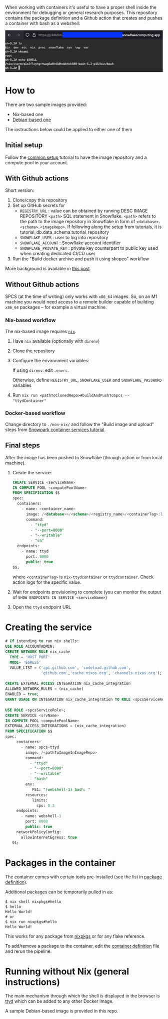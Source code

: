 When working with containers it's useful to have a proper shell inside the
environment for debugging or general research purposes. This repository contains
the package definition and a Github action that creates and pushes a container
with bash as a webshell:

![screenshot of ttyd running in browser](./doc/main_screenshot.png)

# How to

There are two sample images provided:

- Nix-based one
- [Debian-based one](./non-nix/Dockerfile)

The instructions below could be applied to either one of them

## Initial setup

Follow the [common setup](https://docs.snowflake.com/developer-guide/snowpark-container-services/tutorials/common-setup)
tutorial to have the image repository and a compute pool in your account.

## With Github actions

Short version:

1. Clone/copy this repository
2. Set up GitHub secrets for
    - `REGISTRY_URL` : value can be obtained by running DESC IMAGE REPOSITORY
      `<path>` SQL statement in Snowflake. `<path>` refers to the path to the image
      repository in Snowflake in form of `<database>.<schema>.<imageRepo>`. If
      following along the setup from tutorials, it is
      tutorial_db.data_schema.tutorial_repository
    - `SNOWFLAKE_USER` : user to log into repository
    - `SNOWFLAKE_ACCOUNT` : Snowflake account identifier
    - `SNOWFLAKE_PRIVATE_KEY` : private key counterpart to public key used when
      creating dedicated CI/CD user
3. Run the "Build docker archive and push it using skopeo" workflow

More background is available in [this post][ci-cd].

## Without Github actions

SPCS (at the time of writing) only works with `x86_64` images. So, on an M1
machine you would need access to a remote builder capable of building `x86_64`
packages – for example a virtual machine.

### Nix-based workflow

The nix-based image requires [`nix`](https://nixos.org/download).

1. Have `nix` available (optionally with `direnv`)
2. Clone the repository
3. Configure the environment variables:

    If using `direnv`: edit `.envrc`.

    Otherwise, define `REGISTRY_URL`, `SNOWFLAKE_USER` and `SNOWFLAKE_PASSWORD`
    variables

4. Run `nix run <pathToClonedRepo>#buildAndPushToSpcs -- "ttydContainer"`

### Docker-based workflow

Change directory to `./non-nix/` and follow the "Build image and upload" steps
from [Snowpark container services
tutorial](https://docs.snowflake.com/en/developer-guide/snowpark-container-services/tutorials/tutorial-1#build-an-image-and-upload).

## Final steps

After the image has been pushed to Snowflake (through action or from local
machine).

1. Create the service:

    ```SQL
    CREATE SERVICE <serviceName>
    IN COMPUTE POOL <computePoolName>
    FROM SPECIFICATION $$
    spec:
      containers:
        - name: <container_name>
          image: /<database>>/<schema>/<registry_name>/<containerTag>:latest
          command:
            - "ttyd"
            - "--port=8000"
            - "--writable"
            - "sh"
      endpoints:
        - name: ttyd
          port: 8000
          public: true
    $$;
    ```

    where `<containerTag>` is `nix-ttydcontainer` or `ttydcontainer`. Check
    action logs for the specific value.

2. Wait for endpoints provisioning to complete (you can monitor the output of
   `SHOW ENDPOINTS IN SERVICE <serviceName>`)
3. Open the `ttyd` endpoint URL

# Creating the service

```sql
# If intending to run nix shells:
USE ROLE ACCOUNTADMIN;
CREATE NETWORK RULE nix_cache
  TYPE = 'HOST_PORT'
  MODE= 'EGRESS'
  VALUE_LIST = ('api.github.com', 'codeload.github.com',
                'github.com','cache.nixos.org', 'channels.nixos.org');

CREATE EXTERNAL ACCESS INTEGRATION nix_cache_integration
ALLOWED_NETWORK_RULES = (nix_cache)
ENABLED = true;
GRANT USAGE ON INTEGRATION nix_cache_integration TO ROLE <spcsServiceRole>;

USE ROLE <spcsServiceRole>;
CREATE SERVICE <srvName>
IN COMPUTE POOL <computePoolName>
EXTERNAL_ACCESS_INTEGRATIONS = (nix_cache_integration)
FROM SPECIFICATION $$
spec:
     containers:
       - name: spcs-ttyd
         image: /<pathToImageInImageRepo>
         command:
           - "ttyd"
           - "--port=8000"
           - "--writable"
           - "bash"
         env:
            PS1: "(webshell-1) bash: "
         resources:
            limits:
              cpu: 0.3
     endpoints:
       - name: webshell-1
         port: 8000
         public: true
     networkPolicyConfig:
       allowInternetEgress: true
   $$;

```

# Packages in the container

The container comes with certain tools pre-installed (see the list in [package
definition](./packages/ttydContainer/package.nix)).

Additional packages can be temporarily pulled in as:

```shell
$ nix shell nixpkgs#hello
$ hello
Hello World!
# or
$ nix run nixpkgs#hello
Hello World!
```

This works for any package from [nixpkgs](https://search.nixos.org/) or for any
flake reference.

To add/remove a package to the container, edit the [container
definition](./packages/ttydContainer/package.nix) file and
rerun the pipeline.

# Running without Nix (general instructions)

The main mechanism through which the shell is displayed in the browser is
[ttyd](https://tsl0922.github.io/ttyd/) which can be added to any other Docker
image.

A sample Debian-based image is provided in this repo.

[ci-cd]:
https://medium.com/@vladimir.timofeenko/snowpark-container-services-ci-cd-building-and-pushing-images-2109f54eaa99
